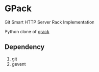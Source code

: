 # GPack
Git Smart HTTP Server Rack Implementation

Python clone of [grack](https://github.com/schacon/grack)

## Dependency
1. git
2. gevent
